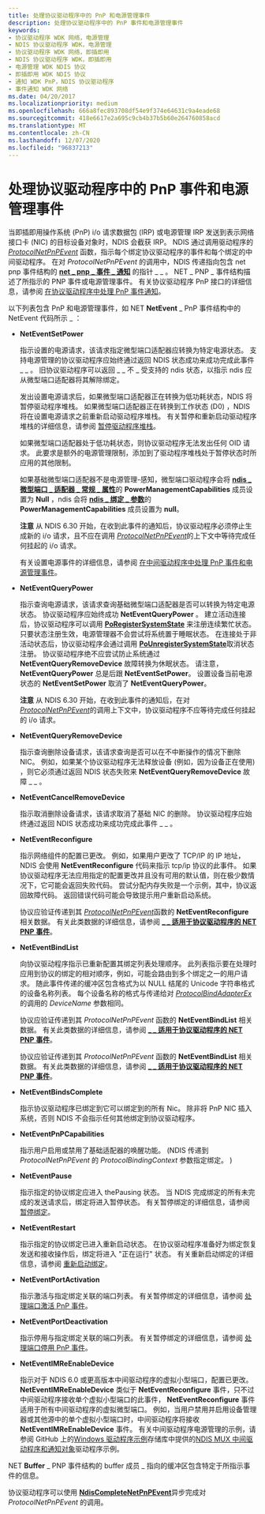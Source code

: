 ```yaml
---
title: 处理协议驱动程序中的 PnP 和电源管理事件
description: 处理协议驱动程序中的 PnP 事件和电源管理事件
keywords:
- 协议驱动程序 WDK 网络，电源管理
- NDIS 协议驱动程序 WDK，电源管理
- 协议驱动程序 WDK 网络，即插即用
- NDIS 协议驱动程序 WDK，即插即用
- 电源管理 WDK NDIS 协议
- 即插即用 WDK NDIS 协议
- 通知 WDK PnP，NDIS 协议驱动程序
- 事件通知 WDK 网络
ms.date: 04/20/2017
ms.localizationpriority: medium
ms.openlocfilehash: 666a8fec893708df54e9f374e64631c9a4eade68
ms.sourcegitcommit: 418e6617e2a695c9cb4b37b5b60e264760858acd
ms.translationtype: MT
ms.contentlocale: zh-CN
ms.lasthandoff: 12/07/2020
ms.locfileid: "96837213"
---
```

# <a name="handling-pnp-events-and-power-management-events-in-a-protocol-driver"></a>处理协议驱动程序中的 PnP 事件和电源管理事件

当即插即用操作系统 (PnP) i/o 请求数据包 (IRP) 或电源管理 IRP 发送到表示网络接口卡 (NIC) 的目标设备对象时，NDIS 会截获 IRP。 NDIS 通过调用驱动程序的 [*ProtocolNetPnPEvent*](/windows-hardware/drivers/ddi/ndis/nc-ndis-protocol_net_pnp_event) 函数，指示每个绑定协议驱动程序的事件和每个绑定的中间驱动程序。 在对 *ProtocolNetPnPEvent* 的调用中，NDIS 传递指向包含 net pnp 事件结构的 [**net \_ pnp \_ 事件 \_ 通知**](/windows-hardware/drivers/ddi/ndis/ns-ndis-_net_pnp_event_notification) 的指针 \_ \_ 。 NET \_ PNP \_ 事件结构描述了所指示的 PNP 事件或电源管理事件。 有关协议驱动程序 PnP 接口的详细信息，请参阅 [在协议驱动程序中处理 PnP 事件通知](handling-pnp-event-notifications-in-a-protocol-driver.md)。

以下列表包含 PnP 和电源管理事件，如 NET **NetEvent** \_ PnP 事件结构中的 NetEvent 代码所示 \_ ：

-   **NetEventSetPower**

    指示设置的电源请求，该请求指定微型端口适配器应转换为特定电源状态。 支持电源管理的协议驱动程序应始终通过返回 NDIS 状态成功来成功完成此事件 \_ \_ 。 旧协议驱动程序可以返回 \_ \_ 不 \_ 受支持的 ndis 状态，以指示 ndis 应从微型端口适配器将其解除绑定。

    发出设置电源请求后，如果微型端口适配器正在转换为低功耗状态，NDIS 将暂停驱动程序堆栈。 如果微型端口适配器正在转换到工作状态 (D0) ，NDIS 将在设置电源请求之前重新启动驱动程序堆栈。 有关暂停和重新启动驱动程序堆栈的详细信息，请参阅 [暂停驱动程序堆栈](pausing-a-driver-stack.md)。

    如果微型端口适配器处于低功耗状态，则协议驱动程序无法发出任何 OID 请求。 此要求是额外的电源管理限制，添加到了驱动程序堆栈处于暂停状态时所应用的其他限制。

    如果基础微型端口适配器不是电源管理-感知，微型端口驱动程序会将 [**ndis \_ 微型端口 \_ 适配器 \_ 常规 \_ 属性**](/windows-hardware/drivers/ddi/ndis/ns-ndis-_ndis_miniport_adapter_general_attributes)的 **PowerManagementCapabilities** 成员设置为 **Null** ，ndis 会将 [**ndis \_ 绑定 \_ 参数**](/windows-hardware/drivers/ddi/ndis/ns-ndis-_ndis_bind_parameters)的 **PowerManagementCapabilities** 成员设置为 **null**。

    **注意**  从 NDIS 6.30 开始，在收到此事件的通知后，协议驱动程序必须停止生成新的 i/o 请求，且不应在调用 [*ProtocolNetPnPEvent*](/windows-hardware/drivers/ddi/ndis/nc-ndis-protocol_net_pnp_event)的上下文中等待完成任何挂起的 i/o 请求。

    有关设置电源事件的详细信息，请参阅 [在中间驱动程序中处理 PnP 事件和电源管理事件](handling-pnp-events-and-power-management-events-in-an-intermediate-dri.md)。

-   **NetEventQueryPower**

    指示查询电源请求，该请求查询基础微型端口适配器是否可以转换为特定电源状态。 协议驱动程序应始终成功 **NetEventQueryPower** 。 建立活动连接后，协议驱动程序可以调用 [**PoRegisterSystemState**](/windows-hardware/drivers/ddi/ntifs/nf-ntifs-poregistersystemstate) 来注册连续繁忙状态。 只要状态注册生效，电源管理器不会尝试将系统置于睡眠状态。 在连接处于非活动状态后，协议驱动程序会通过调用 [**PoUnregisterSystemState**](/windows-hardware/drivers/ddi/ntifs/nf-ntifs-pounregistersystemstate)取消状态注册。 协议驱动程序绝不应尝试防止系统通过 **NetEventQueryRemoveDevice** 故障转换为休眠状态。 请注意， **NetEventQueryPower** 总是后跟 **NetEventSetPower**。 设置设备当前电源状态的 **NetEventSetPower** 取消了 **NetEventQueryPower**。

    **注意**  从 NDIS 6.30 开始，在收到此事件的通知后，在对 [*ProtocolNetPnPEvent*](/windows-hardware/drivers/ddi/ndis/nc-ndis-protocol_net_pnp_event)的调用上下文中，协议驱动程序不应等待完成任何挂起的 i/o 请求。

-   **NetEventQueryRemoveDevice**

    指示查询删除设备请求，该请求查询是否可以在不中断操作的情况下删除 NIC。 例如，如果某个协议驱动程序无法释放设备 (例如，因为设备正在使用) ，则它必须通过返回 NDIS 状态失败来 **NetEventQueryRemoveDevice** 故障 \_ \_ 。

-   **NetEventCancelRemoveDevice**

    指示取消删除设备请求，该请求取消了基础 NIC 的删除。 协议驱动程序应始终通过返回 NDIS 状态成功来成功完成此事件 \_ \_ 。

-   **NetEventReconfigure**

    指示网络组件的配置已更改。 例如，如果用户更改了 TCP/IP 的 IP 地址，NDIS 会使用 **NetEventReconfigure** 代码来指示 tcp/ip 协议的此事件。 如果协议驱动程序无法应用指定的配置更改并且没有可用的默认值，则在极少数情况下，它可能会返回失败代码。 尝试分配内存失败是一个示例，其中，协议返回故障代码。 返回错误代码可能会导致提示用户重新启动系统。

    协议应验证传递到其 [*ProtocolNetPnPEvent*](/windows-hardware/drivers/ddi/ndis/nc-ndis-protocol_net_pnp_event)函数的 **NetEventReconfigure** 相关数据。 有关此类数据的详细信息，请参阅 [**\_ \_ 适用于协议驱动程序的 NET PNP 事件**](/windows-hardware/drivers/ddi/ndis/ns-ndis-_net_pnp_event)。

-   **NetEventBindList**

    向协议驱动程序指示已重新配置其绑定列表处理顺序。 此列表指示要在处理时应用到协议的绑定的相对顺序，例如，可能会路由到多个绑定之一的用户请求。 随此事件传递的缓冲区包含格式为以 NULL 结尾的 Unicode 字符串格式的设备名称列表。 每个设备名称的格式与传递给对 [*ProtocolBindAdapterEx*](/windows-hardware/drivers/ddi/ndis/nc-ndis-protocol_bind_adapter_ex)的调用的 *DeviceName* 参数相同。

    协议应验证传递到其 *ProtocolNetPnPEvent* 函数的 **NetEventBindList** 相关数据。 有关此类数据的详细信息，请参阅 [**\_ \_ 适用于协议驱动程序的 NET PNP 事件**](/windows-hardware/drivers/ddi/ndis/ns-ndis-_net_pnp_event)。

    协议应验证传递到其 *ProtocolNetPnPEvent* 函数的 **NetEventBindList** 相关数据。 有关此类数据的详细信息，请参阅 [**\_ \_ 适用于协议驱动程序的 NET PNP 事件**](/windows-hardware/drivers/ddi/ndis/ns-ndis-_net_pnp_event)。

-   **NetEventBindsComplete**

    指示协议驱动程序已绑定到它可以绑定到的所有 Nic。 除非将 PnP NIC 插入系统，否则 NDIS 不会指示任何其他绑定到协议驱动程序。

-   **NetEventPnPCapabilities**

    指示用户启用或禁用了基础适配器的唤醒功能。  (NDIS 传递到 *ProtocolNetPnPEvent* 的 *ProtocolBindingContext* 参数指定绑定。 ) 

-   **NetEventPause**

    指示指定的协议绑定应进入 thePausing 状态。 当 NDIS 完成绑定的所有未完成的发送请求后，绑定将进入暂停状态。 有关暂停绑定的详细信息，请参阅 [暂停绑定](pausing-a-binding.md)。

-   **NetEventRestart**

    指示指定的协议绑定已进入重新启动状态。 在协议驱动程序准备好为绑定恢复发送和接收操作后，绑定将进入 "正在运行" 状态。 有关重新启动绑定的详细信息，请参阅 [重新启动绑定](restarting-a-binding.md)。

-   **NetEventPortActivation**

    指示激活与指定绑定关联的端口列表。 有关暂停绑定的详细信息，请参阅 [处理端口激活 PnP 事件](handling-the-port-activation-pnp-event.md)。

-   **NetEventPortDeactivation**

    指示停用与指定绑定关联的端口列表。 有关暂停绑定的详细信息，请参阅 [处理端口停用 PnP 事件](handling-the-port-deactivation-pnp-event.md)。

-   **NetEventIMReEnableDevice**

    指示对于 NDIS 6.0 或更高版本中间驱动程序的虚拟小型端口，配置已更改。 **NetEventIMReEnableDevice** 类似于 **NetEventReconfigure** 事件，只不过中间驱动程序接收单个虚拟小型端口的此事件， **NetEventReconfigure** 事件适用于所有中间驱动程序的虚拟微型端口。 例如，当用户禁用并启用设备管理器或其他源中的单个虚拟小型端口时，中间驱动程序将接收 **NetEventIMReEnableDevice** 事件。 有关中间驱动程序电源管理的示例，请参阅 GitHub 上的[Windows 驱动程序示例](https://go.microsoft.com/fwlink/p/?LinkId=616507)存储库中提供的[NDIS MUX 中间驱动程序和通知对象](https://go.microsoft.com/fwlink/p/?LinkId=617916)驱动程序示例。

NET **Buffer** \_ PNP 事件结构的 buffer 成员 \_ 指向的缓冲区包含特定于所指示事件的信息。

协议驱动程序可以使用 [**NdisCompleteNetPnPEvent**](/windows-hardware/drivers/ddi/ndis/nf-ndis-ndiscompletenetpnpevent)异步完成对 *ProtocolNetPnPEvent* 的调用。
